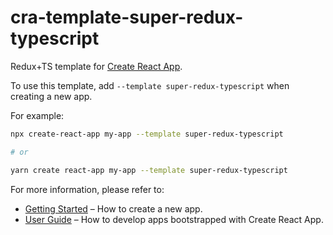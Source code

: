 # cra-template-super-redux-typescript

Redux+TS template for [Create React App](https://github.com/facebook/create-react-app).

To use this template, add `--template super-redux-typescript` when creating a new app.

For example:

```sh
npx create-react-app my-app --template super-redux-typescript

# or

yarn create react-app my-app --template super-redux-typescript
```

For more information, please refer to:

- [Getting Started](https://create-react-app.dev/docs/getting-started) – How to create a new app.
- [User Guide](https://create-react-app.dev) – How to develop apps bootstrapped with Create React App.
